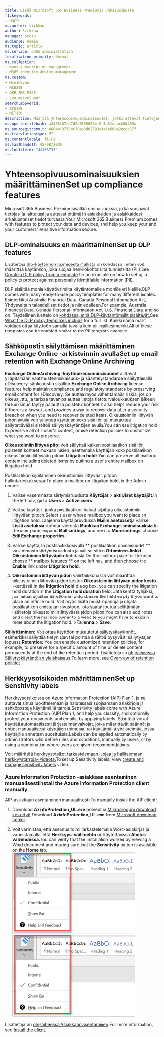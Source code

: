 ```yaml
---
title: Lisää Microsoft 365 Business Premiumin uhkasuojausta
f1.keywords:
- NOCSH
ms.author: sirkkuw
author: Sirkkuw
manager: scotv
audience: Admin
ms.topic: article
ms.service: o365-administration
localization_priority: Normal
ms.collection:
- M365-subscription-management
- M365-identity-device-management
ms.custom:
- MiniMaven
- MSB365
- OKR_SMB_M365
- seo-marvel-mar
search.appverid:
- BCS160
- MET150
description: Määritä yhteensopivuusominaisuudet, jotka estävät tietojen häviämisen ja auttavat pitämään asiakkaiden ja asiakkaidesi arkaluonteiset tiedot turvassa.
ms.openlocfilehash: a3405207cd7d2d6565807ef0f3a51acbcb80409a
ms.sourcegitcommit: 46644f9778bc70ab6d62783e0a1e60ba2eccc27f
ms.translationtype: MT
ms.contentlocale: fi-FI
ms.lasthandoff: 05/08/2020
ms.locfileid: "44165733"
---
```

# <a name="set-up-compliance-features"></a><span data-ttu-id="68ef6-103">Yhteensopivuusominaisuuksien määrittäminen</span><span class="sxs-lookup"><span data-stu-id="68ef6-103">Set up compliance features</span></span>

<span data-ttu-id="68ef6-104">Microsoft 365 Business Premiumsisältää ominaisuuksia, jotka suojaavat tietojasi ja laitteitasi ja auttavat pitämään asiakkaiden ja asiakkaidesi arkaluonteiset tiedot turvassa.</span><span class="sxs-lookup"><span data-stu-id="68ef6-104">Your Microsoft 365 Business Premium comes with features to protect your data and devices, and help you keep your and your customers' sensitive information secure.</span></span>

## <a name="set-up-dlp-features"></a><span data-ttu-id="68ef6-105">DLP-ominaisuuksien määrittäminen</span><span class="sxs-lookup"><span data-stu-id="68ef6-105">Set up DLP features</span></span>

<span data-ttu-id="68ef6-106">Lisätietoja [dlp-käytännön luomisesta mallista](https://docs.microsoft.com/microsoft-365/compliance/create-a-dlp-policy-from-a-template) on kohdassa, miten voit määrittää käytännön, joka suojaa henkilökohtaisilta tunnisteilta (PII).</span><span class="sxs-lookup"><span data-stu-id="68ef6-106">See [Create a DLP policy from a template](https://docs.microsoft.com/microsoft-365/compliance/create-a-dlp-policy-from-a-template) for an example on how to set up a policy to protect against personally identifiable information (PII).</span></span> 
  
<span data-ttu-id="68ef6-107">DLP sisältää monia käyttövalmiita käytäntömalleja monille eri kielille.</span><span class="sxs-lookup"><span data-stu-id="68ef6-107">DLP comes with many ready-to-use policy templates for many different locales.</span></span> <span data-ttu-id="68ef6-108">Esimerkiksi Australia Financial Data, Canada Personal Information Act, Yhdysvaltain taloudelliset tiedot ja niin edelleen.</span><span class="sxs-lookup"><span data-stu-id="68ef6-108">For example, Australia Financial Data, Canada Personal Information Act, U.S. Financial Data, and so on.</span></span> <span data-ttu-id="68ef6-109">Täydellinen luettelo on [kohdassa, mitä DLP-käytäntömallit sisältävät.](https://docs.microsoft.com/microsoft-365/compliance/what-the-dlp-policy-templates-include)</span><span class="sxs-lookup"><span data-stu-id="68ef6-109">See [What the DLP policy templates include](https://docs.microsoft.com/microsoft-365/compliance/what-the-dlp-policy-templates-include) for a full list.</span></span> <span data-ttu-id="68ef6-110">Kaikki nämä mallit voidaan ottaa käyttöön samalla tavalla kuin pii-malliesimerkki.</span><span class="sxs-lookup"><span data-stu-id="68ef6-110">All of these templates can be enabled similar to the PII template example.</span></span> 
  
## <a name="set-up-email-retention-with-exchange-online-archiving"></a><span data-ttu-id="68ef6-111">Sähköpostin säilyttämisen määrittäminen Exchange Online -arkistoinnin avulla</span><span class="sxs-lookup"><span data-stu-id="68ef6-111">Set up email retention with Exchange Online Archiving</span></span>

 <span data-ttu-id="68ef6-112">**Exchange OnlineArchiving -käyttöoikeusominaisuudet** auttavat ylläpitämään vaatimustenmukaisuus- ja sääntelystandardeja säilyttämällä eDiscovery-sähköpostin sisällön.</span><span class="sxs-lookup"><span data-stu-id="68ef6-112">**Exchange Online Archiving** license features help maintain compliance and regulatory standards by preserving email content for eDiscovery.</span></span> <span data-ttu-id="68ef6-113">Se auttaa myös vähentämään riskiä, jos on oikeusjuttu, ja tarjoaa tavan palauttaa tietoja tietoturvaloukkauksen jälkeen tai kun sinun täytyy palauttaa poistetut kohteet.</span><span class="sxs-lookup"><span data-stu-id="68ef6-113">It also helps reduce your risk if there is a lawsuit, and provides a way to recover data after a security breach or when you need to recover deleted items.</span></span> <span data-ttu-id="68ef6-114">Oikeustoimiin liittyvän pidon avulla voit säilyttää käyttäjän koko sisällön tai mukauttaa säilytettävääsi sisältöä säilytyskäytäntöjen avulla.</span><span class="sxs-lookup"><span data-stu-id="68ef6-114">You can use litigation hold to preserve all of a user's content, or use retention policies to customize what you want to preserve.</span></span>
  
<span data-ttu-id="68ef6-115">**Oikeustoimiin liittyvä pito:** Voit säilyttää kaiken postilaatikon sisällön, poistetut kohteet mukaan lukien, asettamalla käyttäjän koko postilaatikon oikeustoimiin liittyvään pitoon.</span><span class="sxs-lookup"><span data-stu-id="68ef6-115">**Litigation hold:** You can preserve all mailbox content including deleted items by putting a user's entire mailbox on litigation hold.</span></span> 
    
<span data-ttu-id="68ef6-116">Postilaatikon sijoitaminen oikeustoimiin liittyvään pitoon hallintakeskuksessa:</span><span class="sxs-lookup"><span data-stu-id="68ef6-116">To place a mailbox on litigation hold, in the Admin center:</span></span>
    
1. <span data-ttu-id="68ef6-117">Valitse vasemmasta siirtymisruudusta **Käyttäjät** \> **aktiiviset käyttäjät**.</span><span class="sxs-lookup"><span data-stu-id="68ef6-117">In the left nav, go to **Users** \> **Active users**.</span></span>
    
2. <span data-ttu-id="68ef6-118">Valitse käyttäjä, jonka postilaatikon haluat sijoittaa oikeustoimiin liittyvään pitoon.</span><span class="sxs-lookup"><span data-stu-id="68ef6-118">Select a user whose mailbox you want to place on litigation hold.</span></span> <span data-ttu-id="68ef6-119">Laajenna käyttäjäruudussa **Mailin asetukset**ja valitse **Lisää asetuksia**-kohdan vierestä **Muokkaa Exchange-ominaisuuksia**.</span><span class="sxs-lookup"><span data-stu-id="68ef6-119">In the user pane, expand **Mail settings**, and next to **More settings**, choose **Edit Exchange properties**.</span></span>
    
3. <span data-ttu-id="68ef6-120">Valitse käyttäjän postilaatikkosivulla \*\* postilaatikon ominaisuudet \*\* vasemmasta siirtymisruudusta ja valitse sitten **Ottaminen-linkki** **Oikeustoimiin liittyväpito**-kohdasta.</span><span class="sxs-lookup"><span data-stu-id="68ef6-120">On the mailbox page for the user, choose \*\* mailbox features \*\* on the left nav, and then choose the **Enable** link under **Litigation hold**.</span></span>
    
4. <span data-ttu-id="68ef6-121">**Oikeustoimiin liittyvän pidon** valintaikkunassa voit määrittää oikeustoimiin liittyvän pidon keston **Oikeustoimiin liittyvän pidon kesto** -kentässä.</span><span class="sxs-lookup"><span data-stu-id="68ef6-121">In the **litigation hold** dialog box, you can specify the litigation hold duration in the **Litigation hold duration** field.</span></span> <span data-ttu-id="68ef6-122">Jätä kenttä tyhjäksi, jos haluat sijoittaa äärettömän pidon.</span><span class="sxs-lookup"><span data-stu-id="68ef6-122">Leave the field empty if you want to place an infinite hold.</span></span> <span data-ttu-id="68ef6-123">Voit myös lisätä muistiinpanoja ja ohjata postilaatikon omistajan sivustoon, jota saatat joutua selittämään lisätietoja oikeustoimiin liittyvästä pidon pidon.</span><span class="sxs-lookup"><span data-stu-id="68ef6-123">You can also add notes and direct the mailbox owner to a website you might have to explain more about the litigation hold.</span></span> <span data-ttu-id="68ef6-124">\>**Tallenna.**</span><span class="sxs-lookup"><span data-stu-id="68ef6-124">\> **Save**.</span></span>
    
<span data-ttu-id="68ef6-125">**Säilyttäminen:** Voit ottaa käyttöön mukautetut säilytyskäytännöt, esimerkiksi säilyttää tietyn ajan tai poistaa sisältöä pysyvästi säilytysajan lopussa.</span><span class="sxs-lookup"><span data-stu-id="68ef6-125">**Retention:** You can enable customized retention policies, for example, to preserve for a specific amount of time or delete content permanently at the end of the retention period.</span></span> <span data-ttu-id="68ef6-126">Lisätietoja on [ohjeaiheessa Säilytyskäytäntöjen yleiskatsaus](https://docs.microsoft.com/microsoft-365/compliance/retention-policies).</span><span class="sxs-lookup"><span data-stu-id="68ef6-126">To learn more, see [Overview of retention policies](https://docs.microsoft.com/microsoft-365/compliance/retention-policies).</span></span>

## <a name="set-up-sensitivity-labels"></a><span data-ttu-id="68ef6-127">Herkkyysotsikoiden määrittäminen</span><span class="sxs-lookup"><span data-stu-id="68ef6-127">Set up Sensitivity labels</span></span>

<span data-ttu-id="68ef6-128">Herkkyysotsikoissa on Azure Information Protection (AIP) Plan 1, ja ne auttavat sinua luokittelemaan ja halutessasi suojaamaan asiakirjoja ja sähköposteja käyttämällä tarroja.</span><span class="sxs-lookup"><span data-stu-id="68ef6-128">Sensitivity labels come with Azure Information Protection (AIP) Plan 1, and help you classify, and optionally protect your documents and emails, by applying labels.</span></span> <span data-ttu-id="68ef6-129">Sääntöjä voivat käyttää automaattisesti järjestelmänvalvojat, jotka määrittävät säännöt ja ehdot manuaalisesti käyttäjien toimesta, tai käyttämällä yhdistelmää, jossa käyttäjille annetaan suosituksia.</span><span class="sxs-lookup"><span data-stu-id="68ef6-129">Labels can be applied automatically by administrators who define rules and conditions, manually by users, or by using a combination where users are given recommendations.</span></span>

<span data-ttu-id="68ef6-130">Voit määrittää herkkyysotsikot tarkastelemaan [luojaa ja hallitsemaan herkkyystarroja- videota.](https://support.office.com/article/2fb96b54-7dd2-4f0c-ac8d-170790d4b8b9)</span><span class="sxs-lookup"><span data-stu-id="68ef6-130">To set up Sensitivity labels, view [create and manage sensitivity labels](https://support.office.com/article/2fb96b54-7dd2-4f0c-ac8d-170790d4b8b9) video.</span></span>



### <a name="install-the-azure-information-protection-client-manually"></a><span data-ttu-id="68ef6-131">Azure Information Protection -asiakkaan asentaminen manuaalisesti</span><span class="sxs-lookup"><span data-stu-id="68ef6-131">Install the Azure Information Protection client manually</span></span>

<span data-ttu-id="68ef6-132">AIP-asiakkaan asentaminen manuaalisesti:</span><span class="sxs-lookup"><span data-stu-id="68ef6-132">To manually install the AIP client:</span></span>

1. <span data-ttu-id="68ef6-133">Download **AzinfoProtection_UL.exe** polveutua [Mikroskooppi download keskittyä](https://www.microsoft.com/download/details.aspx?id=53018).</span><span class="sxs-lookup"><span data-stu-id="68ef6-133">Download **AzinfoProtection_UL.exe** from [Microsoft download center](https://www.microsoft.com/download/details.aspx?id=53018).</span></span>
 
2. <span data-ttu-id="68ef6-134">Voit varmistaa, että asennus toimi tarkastelemalla Word-asiakirjaa ja varmistamalla, että **Herkkyys-vaihtoehto** on käytettävissä **Aloitus-välilehdessä.**</span><span class="sxs-lookup"><span data-stu-id="68ef6-134">You can verify that the installation worked by viewing a Word document and making sure that the **Sensitivity** option is available on the **Home** tab.</span></span>
<br/><span data-ttu-id="68ef6-135">![Word-asiakirjan Suojaus-välilehden avattava.](../media/word-sensitivity.png)</span><span class="sxs-lookup"><span data-stu-id="68ef6-135">![Protection tab drop-down in a Word document.](../media/word-sensitivity.png)</span></span>

<span data-ttu-id="68ef6-136">Lisätietoja on [ohjeaiheessa Asiakkaan asentaminen](https://docs.microsoft.com/azure/information-protection/infoprotect-tutorial-step3).</span><span class="sxs-lookup"><span data-stu-id="68ef6-136">For more information, see [Install the client](https://docs.microsoft.com/azure/information-protection/infoprotect-tutorial-step3).</span></span>
